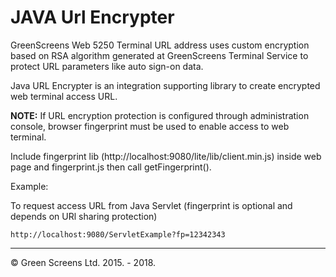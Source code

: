 JAVA Url Encrypter
===================


GreenScreens Web 5250 Terminal URL address uses custom encryption based on RSA algorithm generated at GreenScreens Terminal Service to protect URL parameters like auto sign-on data.  

Java URL Encrypter is an integration supporting library to create encrypted web terminal access URL.

**NOTE:** 
If URL encryption protection is configured through administration console, browser fingerprint must be used to enable access to web terminal.

Include fingerprint lib (http://localhost:9080/lite/lib/client.min.js) inside web page and fingerprint.js then call getFingerprint().

Example:

To request access URL from Java Servlet (fingerprint is optional and depends on URl sharing protection)
   
    http://localhost:9080/ServletExample?fp=12342343   
 
----------
&copy; Green Screens Ltd. 2015. - 2018.